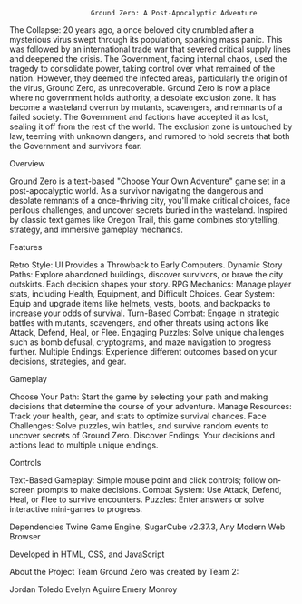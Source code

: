 						Ground Zero: A Post-Apocalyptic Adventure

The Collapse:
20 years ago, a once beloved city crumbled after a mysterious virus swept through its population, sparking mass panic. This was followed by an international trade war that severed critical supply lines and deepened the crisis. The Government, facing internal chaos, used the tragedy to consolidate power, taking control over what remained of the nation. However, they deemed the infected areas, particularly the origin of the virus, Ground Zero, as unrecoverable.
Ground Zero is now a place where no government holds authority, a desolate exclusion zone. It has become a wasteland overrun by mutants, scavengers, and remnants of a failed society. The Government and factions have accepted it as lost, sealing it off from the rest of the world. The exclusion zone is untouched by law, teeming with unknown dangers, and rumored to hold secrets that both the Government and survivors fear.


Overview

Ground Zero is a text-based "Choose Your Own Adventure" game set in a post-apocalyptic world. As a survivor navigating the dangerous 
and desolate remnants of a once-thriving city, you'll make critical choices, face perilous challenges, and uncover secrets buried in
the wasteland. Inspired by classic text games like Oregon Trail, this game combines storytelling, strategy, and immersive gameplay mechanics.

Features

Retro Style: UI Provides a Throwback to Early Computers.
Dynamic Story Paths: Explore abandoned buildings, discover survivors, or brave the city outskirts. Each decision shapes your story.
RPG Mechanics: Manage player stats, including Health, Equipment, and Difficult Choices.
Gear System: Equip and upgrade items like helmets, vests, boots, and backpacks to increase your odds of survival.
Turn-Based Combat: Engage in strategic battles with mutants, scavengers, and other threats using actions like Attack, Defend, Heal, or Flee.
Engaging Puzzles: Solve unique challenges such as bomb defusal, cryptograms, and maze navigation to progress further.
Multiple Endings: Experience different outcomes based on your decisions, strategies, and gear.

Gameplay

Choose Your Path: Start the game by selecting your path and making decisions that determine the course of your adventure.
Manage Resources: Track your health, gear, and stats to optimize survival chances.
Face Challenges: Solve puzzles, win battles, and survive random events to uncover secrets of Ground Zero.
Discover Endings: Your decisions and actions lead to multiple unique endings.

Controls

Text-Based Gameplay: Simple mouse point and click controls; follow on-screen prompts to make decisions.
Combat System: Use Attack, Defend, Heal, or Flee to survive encounters.
Puzzles: Enter answers or solve interactive mini-games to progress.

Dependencies
Twine Game Engine, SugarCube v2.37.3, Any Modern Web Browser

Developed in HTML, CSS, and JavaScript

About the Project Team
Ground Zero was created by Team 2:

Jordan Toledo
Evelyn Aguirre
Emery Monroy
